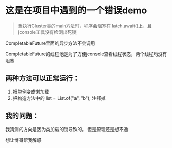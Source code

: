 # 这是在项目中遇到的一个错误demo
>当执行Cluster类的main方法时，程序会阻塞在 latch.await()上，且jconsole工具没有检测出死锁

CompletableFuture里面的异步方法不会调用  

CompletableFuture的线程池是为了方便jconsole查看线程状态，两个线程均没有阻塞


## 两种方法可以正常运行：
1. 把单例变成懒加载
2. 把构造方法中的   list = List.of("a", "b"); 注释掉


##  我的问题：

我猜测的方向是因为类加载的锁导致的。 但是原理还是想不通

想让博哥帮我解惑

